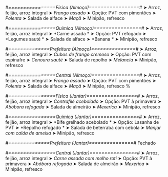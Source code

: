 
*#================Física (Almoço)=================#*
➤ Arroz, feijão, arroz integral
➤ *Frango assado*
➤ Opção: PVT com pimentões
➤ *Polenta*
➤ Salada de alface
➤ *Maçã*
➤ Minipão, refresco

*#================Química (Almoço)================#*
➤ Arroz, feijão, arroz integral
➤ *Carne assada *
➤ Opção: PVT refogado
➤ *Legumes sauté *
➤ Salada de alface 
➤ *Banana *
➤ Minipão, refresco

*#==============Prefeitura (Almoço)===============#*
➤ Arroz, feijão, arroz integral
➤ *Cubos de frango cremoso*
➤ Opção: PVT com espinafre
➤ *Cenoura sauté*
➤ Salada de repolho
➤ *Melancia*
➤ Minipão, refresco

*#================Central (Almoço)================#*
➤ Arroz, feijão, arroz integral
➤ *Frango assado*
➤ Opção: PVT com pimentões
➤ *Polenta*
➤ Salada de alface
➤ *Maçã*
➤ Minipão, refresco
%

*#================Física (Jantar)=================#*
➤ Arroz, feijão, arroz integral
➤ *Contrafilé acebolado*
➤ Opção: PVT à primavera
➤ *Abóbora refogada*
➤ Salada de almeirão
➤ *Mexerica*
➤ Minipão, refresco

*#================Química (Jantar)================#*
➤ Arroz, feijão, arroz integral
➤ *Bife grelhado acebolado *
➤ Opção: Lasanha de PVT 
➤ *Repolho refogado *
➤ Salada de beterraba com cebola 
➤ *Manjar com calda de ameixa*
➤ Minipão, refresco

*#==============Prefeitura (Jantar)===============#*
Fechado

*#================Central (Jantar)================#*
➤ Arroz, feijão, arroz integral
➤ *Carne assada com molho roti*
➤ Opção: PVT à primavera
➤ *Abóbora refogada*
➤ Salada de almeirão
➤ *Mexerica*
➤ Minipão, refresco
